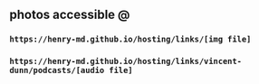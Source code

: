 ## photos accessible @
### `https://henry-md.github.io/hosting/links/[img file]`
### `https://henry-md.github.io/hosting/links/vincent-dunn/podcasts/[audio file]`